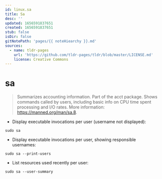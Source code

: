 ```yaml
---
id: linux.sa
title: Sa
desc: ''
updated: 1656591837651
created: 1656591837651
stub: false
isDir: false
gitNotePath: 'pages/{{ noteHiearchy }}.md'
sources:
  - name: tldr-pages
    url: 'https://github.com/tldr-pages/tldr/blob/master/LICENSE.md'
    license: Creative Commons
---
```

# sa

> Summarizes accounting information. Part of the acct package.
> Shows commands called by users, including basic info on CPU time spent processing and I/O rates.
> More information: <https://manned.org/man/sa.8>.

- Display executable invocations per user (username not displayed):

`sudo sa`

- Display executable invocations per user, showing responsible usernames:

`sudo sa --print-users`

- List resources used recently per user:

`sudo sa --user-summary`

